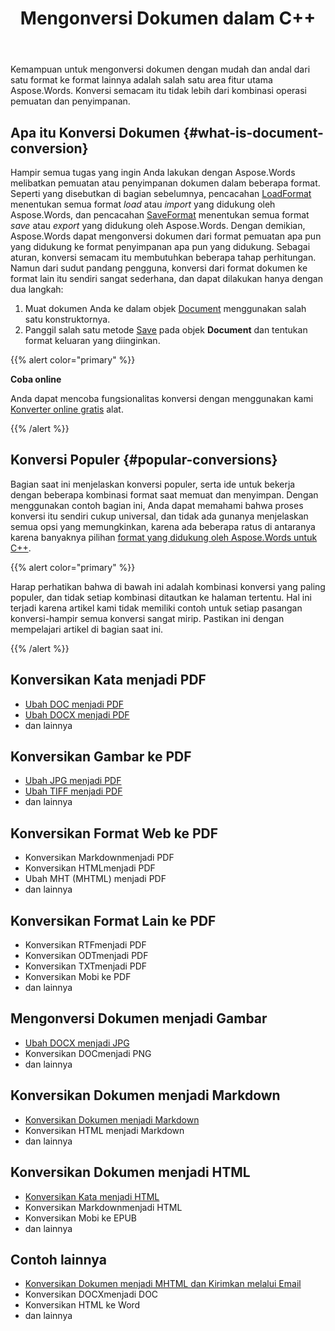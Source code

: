 ﻿---
title: Mengonversi Dokumen dalam C++
second_title: Aspose.Words untuk C++
articleTitle: Konversikan Dokumen
linktitle: Konversikan Dokumen
type: docs
description: "Konversi dokumen dengan mudah dari satu format ke format lainnya menggunakan C++. Anda dapat bekerja dengan semua format paling populer seperti format Microsoft Word seperti DOCX atau DOC, format OpenDocument seperti ODT atau OTT, format web seperti HTML atau XHTML, format teks seperti MarkDown atau TXT, dan lainnya."
keywords: "convert a document c++, convert documents from one format to another c++, convert to markdown c++, convert pdf to docx C++, convert docx to pdf C++, convert doc to pdf C++, convert a document Aspose for C++"
weight: 30
url: /id/cpp/convert-a-document/
---

Kemampuan untuk mengonversi dokumen dengan mudah dan andal dari satu format ke format lainnya adalah salah satu area fitur utama Aspose.Words. Konversi semacam itu tidak lebih dari kombinasi operasi pemuatan dan penyimpanan.

## Apa itu Konversi Dokumen {#what-is-document-conversion}

Hampir semua tugas yang ingin Anda lakukan dengan Aspose.Words melibatkan pemuatan atau penyimpanan dokumen dalam beberapa format. Seperti yang disebutkan di bagian sebelumnya, pencacahan [LoadFormat](https://reference.aspose.com/words/cpp/aspose.words/loadformat/) menentukan semua format *load* atau *import* yang didukung oleh Aspose.Words, dan pencacahan [SaveFormat](https://reference.aspose.com/words/cpp/aspose.words/saveformat/) menentukan semua format *save* atau *export* yang didukung oleh Aspose.Words. Dengan demikian, Aspose.Words dapat mengonversi dokumen dari format pemuatan apa pun yang didukung ke format penyimpanan apa pun yang didukung. Sebagai aturan, konversi semacam itu membutuhkan beberapa tahap perhitungan. Namun dari sudut pandang pengguna, konversi dari format dokumen ke format lain itu sendiri sangat sederhana, dan dapat dilakukan hanya dengan dua langkah:

1. Muat dokumen Anda ke dalam objek [Document](https://reference.aspose.com/words/cpp/class/aspose.words.document) menggunakan salah satu konstruktornya.
1. Panggil salah satu metode [Save](https://reference.aspose.com/words/cpp/class/aspose.words.saving.save_output_parameters) pada objek **Document** dan tentukan format keluaran yang diinginkan.

{{% alert color="primary" %}}

**Coba online**

Anda dapat mencoba fungsionalitas konversi dengan menggunakan kami [Konverter online gratis](https://products.aspose.app/words/conversion) alat.

{{% /alert %}}

## Konversi Populer {#popular-conversions}

Bagian saat ini menjelaskan konversi populer, serta ide untuk bekerja dengan beberapa kombinasi format saat memuat dan menyimpan. Dengan menggunakan contoh bagian ini, Anda dapat memahami bahwa proses konversi itu sendiri cukup universal, dan tidak ada gunanya menjelaskan semua opsi yang memungkinkan, karena ada beberapa ratus di antaranya karena banyaknya pilihan [format yang didukung oleh Aspose.Words untuk C++](/words/cpp/supported-document-formats/).

{{% alert color="primary" %}}

Harap perhatikan bahwa di bawah ini adalah kombinasi konversi yang paling populer, dan tidak setiap kombinasi ditautkan ke halaman tertentu. Hal ini terjadi karena artikel kami tidak memiliki contoh untuk setiap pasangan konversi-hampir semua konversi sangat mirip. Pastikan ini dengan mempelajari artikel di bagian saat ini.

{{% /alert %}}

<div class="row">
	<div class="col-md-6">
		<h2>Konversikan Kata menjadi PDF</h2>
			<ul>
				<li><a href="/words/cpp/convert-a-document-to-pdf/#converting-doc-or-docx-to-pdf">Ubah DOC menjadi PDF</a></li>
				<li><a href="/words/cpp/convert-a-document-to-pdf/#converting-doc-or-docx-to-pdf">Ubah DOCX menjadi PDF</a></li>
				<li>dan lainnya</li>
			</ul>
		<h2>Konversikan Gambar ke PDF</h2>
			<ul>
				<li><a href="/words/cpp/convert-a-document-to-pdf/#convert-an-image-to-pdf">Ubah JPG menjadi PDF</a></li>
				<li><a href="/words/cpp/convert-a-document-to-pdf/#convert-an-image-to-pdf">Ubah TIFF menjadi PDF</a></li>
				<li>dan lainnya</li>
			</ul>
		<h2>Konversikan Format Web ke PDF</h2>
			<ul>
				<li>Konversikan Markdownmenjadi PDF</li>
				<li>Konversikan HTMLmenjadi PDF</li>
				<li>Ubah MHT (MHTML) menjadi PDF</li>
				<li>dan lainnya</li>
			</ul>
		<h2>Konversikan Format Lain ke PDF</h2>
			<ul>
				<li>Konversikan RTFmenjadi PDF</li>
				<li>Konversikan ODTmenjadi PDF</li>
				<li>Konversikan TXTmenjadi PDF</li>
				<li>Konversikan Mobi ke PDF</li>
				<li>dan lainnya</li>
			</ul>
	</div>
	<div class="col-md-6">
		<h2>Mengonversi Dokumen menjadi Gambar</h2>
			<ul>
				<li><a href="/words/cpp/convert-a-document-to-an-image/">Ubah DOCX menjadi JPG</a></li>
				<li>Konversikan DOCmenjadi PNG</li>
				<li>dan lainnya</li>
			</ul>
		<h2>Konversikan Dokumen menjadi Markdown</h2>
			<ul>
				<li><a href="/words/cpp/convert-a-document-to-markdown/">Konversikan Dokumen menjadi Markdown</a></li>
				<li>Konversikan HTML menjadi Markdown</li>
				<li>dan lainnya</li>
			</ul>
		<h2>Konversikan Dokumen menjadi HTML</h2>
			<ul>
				<li><a href="/words/cpp/convert-a-document-to-html-mhtml-or-epub/#convert-a-document">Konversikan Kata menjadi HTML</a></li>
				<li>Konversikan Markdownmenjadi HTML</li>
				<li>Konversikan Mobi ke EPUB</li>
				<li>dan lainnya</li>
			</ul>
		<h2>Contoh lainnya</h2>
			<ul>
				<li><a href="/words/cpp/convert-a-document-to-mhtml-and-send-it-by-email/">Konversikan Dokumen menjadi MHTML dan Kirimkan melalui Email</a></li>
				<li>Konversikan DOCXmenjadi DOC</li>
				<li>Konversikan HTML ke Word</li>
				<li>dan lainnya</li>
			</ul>
	</div>
</div>

